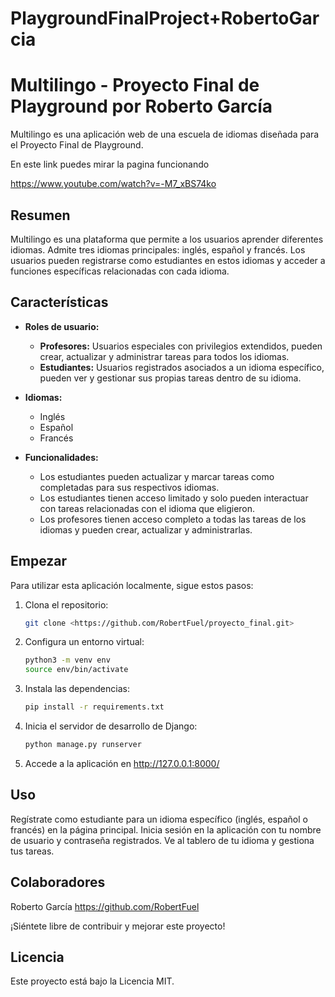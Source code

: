 # PlaygroundFinalProject+RobertoGarcia

# Multilingo - Proyecto Final de Playground por Roberto García

Multilingo es una aplicación web de una escuela de idiomas diseñada para el Proyecto Final de Playground.

En este link puedes mirar la pagina funcionando

https://www.youtube.com/watch?v=-M7_xBS74ko

## Resumen

Multilingo es una plataforma que permite a los usuarios aprender diferentes idiomas. Admite tres idiomas principales: inglés, español y francés. Los usuarios pueden registrarse como estudiantes en estos idiomas y acceder a funciones específicas relacionadas con cada idioma.

## Características

- **Roles de usuario:**
  - **Profesores:** Usuarios especiales con privilegios extendidos, pueden crear, actualizar y administrar tareas para todos los idiomas.
  - **Estudiantes:** Usuarios registrados asociados a un idioma específico, pueden ver y gestionar sus propias tareas dentro de su idioma.

- **Idiomas:**
  - Inglés
  - Español
  - Francés

- **Funcionalidades:**
  - Los estudiantes pueden actualizar y marcar tareas como completadas para sus respectivos idiomas.
  - Los estudiantes tienen acceso limitado y solo pueden interactuar con tareas relacionadas con el idioma que eligieron.
  - Los profesores tienen acceso completo a todas las tareas de los idiomas y pueden crear, actualizar y administrarlas.

## Empezar

Para utilizar esta aplicación localmente, sigue estos pasos:

1. Clona el repositorio:
   ```bash
   git clone <https://github.com/RobertFuel/proyecto_final.git>
   ```

2. Configura un entorno virtual:
    ```bash
    python3 -m venv env
    source env/bin/activate
    ```
3. Instala las dependencias:
    ```bash
    pip install -r requirements.txt
    ```
4. Inicia el servidor de desarrollo de Django:
    ```bash
    python manage.py runserver
    ```
5. Accede a la aplicación en http://127.0.0.1:8000/

## Uso

Regístrate como estudiante para un idioma específico (inglés, español o francés) en la página principal.
Inicia sesión en la aplicación con tu nombre de usuario y contraseña registrados.
Ve al tablero de tu idioma y gestiona tus tareas.

## Colaboradores
Roberto García
https://github.com/RobertFuel

¡Siéntete libre de contribuir y mejorar este proyecto!

## Licencia
Este proyecto está bajo la Licencia MIT.
